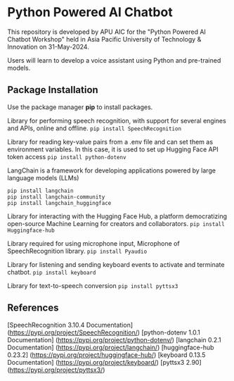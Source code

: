 # Python Powered AI Chatbot
This repository is developed by APU AIC for the "Python Powered AI Chatbot Workshop" held in Asia Pacific University of Technology & Innovation on 31-May-2024.

Users will learn to develop a voice assistant using Python and pre-trained models.

## Package Installation
Use the package manager **pip** to install packages.

Library for performing speech recognition, with support for several engines and APIs, online and offline.
```pip install SpeechRecognition```

Library for reading key-value pairs from a .env file and can set them as environment variables.
In this case, it is used to set up Hugging Face API token access
```pip install python-dotenv```

LangChain is a framework for developing applications powered by large language models (LLMs)
```
pip install langchain
pip install langchain-community
pip install langchain_huggingface
```

Library for interacting with the Hugging Face Hub, a platform democratizing open-source Machine Learning for creators and collaborators.
```pip install Huggingface-hub```


Library required for using microphone input, Microphone of SpeechRecognition library.
```pip install Pyaudio```

Library for listening and sending keyboard events to activate and terminate chatbot.
```pip install keyboard```

Library for text-to-speech conversion
```pip install pyttsx3```

## References
[SpeechRecognition 3.10.4 Documentation] (https://pypi.org/project/SpeechRecognition/)
[python-dotenv 1.0.1 Documentation] (https://pypi.org/project/python-dotenv/)
[langchain 0.2.1 Documentation] (https://pypi.org/project/langchain/)
[huggingface-hub 0.23.2] (https://pypi.org/project/huggingface-hub/)
[keyboard 0.13.5 Documentation] (https://pypi.org/project/keyboard/)
[pyttsx3 2.90] (https://pypi.org/project/pyttsx3/)



